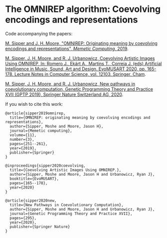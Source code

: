 # The OMNIREP algorithm: Coevolving encodings and representations

Code accompanying the papers: 

[M. Sipper and J. H. Moore, "OMNIREP: Originating meaning by coevolving encodings and representations", *Memetic Computing*, 2019](https://drive.google.com/file/d/1eCLmAgj-pSk6KcRILPDoYSYjNP2KZyn-/view).

[M. Sipper, J. H. Moore, and R. J. Urbanowicz, Coevolving Artistic Images Using OMNIREP​, In: Romero J., Ekárt A., Martins T., Correia J. (eds) Artificial Intelligence in Music, Sound, Art and Design. EvoMUSART 2020, pp. 165-178. Lecture Notes in Computer Science, vol. 12103. Springer, Cham](https://drive.google.com/open?id=1H185EUWubWW1xJu2ZWb2kAXDRgf6WhQ_).

[M. Sipper, J. H. Moore, and R. J. Urbanowicz, New pathways in coevolutionary computation, Genetic Programming Theory and Practice XVII (GPTP 2019​), Springer Nature Switzerland AG, 2020](https://drive.google.com/file/d/1dkTRJyTUS3fQF0ibertHoM8wscJVgGXS/view?usp=sharing).

If you wish to cite this work:
```
@article{sipper2019omnirep,
  title={OMNIREP: originating meaning by coevolving encodings and representations},
  author={Sipper, Moshe and Moore, Jason H},
  journal={Memetic computing},
  volume={11},
  number={3},
  pages={251--261},
  year={2019},
  publisher={Springer}
}

@inproceedings{sipper2020coevolving,
  title={Coevolving Artistic Images Using OMNIREP.},
  author={Sipper, Moshe and Moore, Jason H and Urbanowicz, Ryan J},
  booktitle={EvoMUSART},
  pages={165--178},
  year={2020}
}

@article{sipper2020new,
  title={New Pathways in Coevolutionary Computation},
  author={Sipper, Moshe and Moore, Jason H and Urbanowicz, Ryan J},
  journal={Genetic Programming Theory and Practice XVII},
  pages={295},
  year={2020},
  publisher={Springer Nature}
}
```
